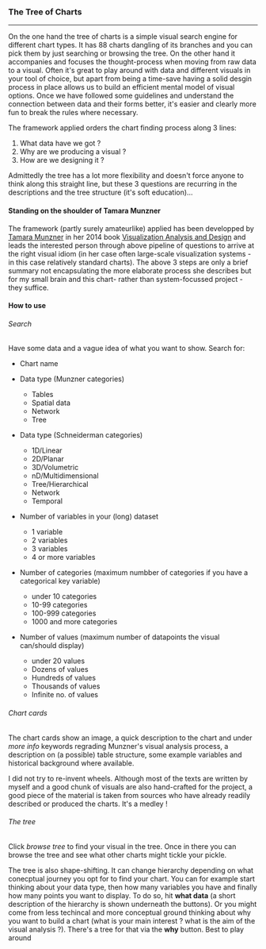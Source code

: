 ### The Tree of Charts
---

On the one hand the tree of charts is a simple visual search engine for different chart types. It has 88 charts dangling of its branches and you can pick them by just searching or browsing the tree. On the other hand it accompanies and focuses the thought-process when moving from raw data to a visual. Often it's great to play around with data and different visuals in your tool of choice, but apart from being a time-save having a solid desgin process in place allows us to build an efficient mental model of visual options. Once we have followed some guidelines and understand the connection between data and their forms better, it's easier and clearly more fun to break the rules where necessary.

The framework applied orders the chart finding process along 3 lines:

1. What data have we got ? 
2. Why are we producing a visual ?
3. How are we designing it ?

Admittedly the tree has a lot more flexibility and doesn't force anyone to think along this straight line, but these 3 questions are recurring in the descriptions and the tree structure (it's soft education)...

#### Standing on the shoulder of Tamara Munzner

The framework (partly surely amateurlike) applied has been developped by [Tamara Munzner](https://en.wikipedia.org/wiki/Tamara_Munzner) in her 2014 book [Visualization Analysis and Design](https://www.crcpress.com/Visualization-Analysis-and-Design/Munzner/9781466508910) and leads the interested person through above pipeline of questions to arrive at the right visual idiom (in her case often large-scale visualization systems - in this case relatively standard charts). The above 3 steps are only a brief summary not encapsulating the more elaborate process she describes but for my small brain and this chart- rather than system-focussed project - they suffice.


#### How to use

###### Search

Have some data and a vague idea of what you want to show. Search for:

* Chart name

* Data type (Munzner categories)
	* Tables
	* Spatial data
	* Network
	* Tree

* Data type (Schneiderman categories)
	* 1D/Linear
	* 2D/Planar
	* 3D/Volumetric
	* nD/Multidimensional
	* Tree/Hierarchical
	* Network
	* Temporal

* Number of variables in your (long) dataset
	* 1 variable
	* 2 variables
	* 3 variables
	* 4 or more variables

* Number of categories (maximum numbber of categories if you have a categorical key variable)
	* under 10 categories
	* 10-99 categories
	* 100-999 categories
	* 1000 and more categories

* Number of values (maximum number of datapoints the visual can/should display)
	* under 20 values
	* Dozens of values
	* Hundreds of values
	* Thousands of values
	* Infinite no. of values


###### Chart cards

The chart cards show an image, a quick description to the chart and under *more info* keywords regrading Munzner's visual analysis process, a description on (a possible) table structure, some example variables and historical background where available.


I did not try to re-invent wheels. Although most of the texts are written by myself and a good chunk of visuals are also hand-crafted for the project, a good piece of the material is taken from sources who have already readily described or produced the charts. It's a medley !


###### The tree

Click *browse tree* to find your visual in the tree. Once in there you can browse the tree and see what other charts might tickle your pickle.

The tree is also shape-shifting. It can change hierarchy depending on what conecptual journey you opt for to find your chart. You can for example start thinking about your data type, then how many variables you have and finally how many points you want to display. To do so, hit **what data** (a short description of the hierarchy is shown underneath the buttons). Or you might come from less techincal and more conceptual ground thinking about why you want to build a chart (what is your main interest ? what is the aim of the visual analysis ?). There's a tree for that via the **why** button. Best to play around






